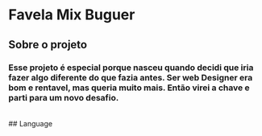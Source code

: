 # Favela Mix Buguer

## Sobre o projeto
### Esse projeto é especial porque nasceu quando decidi que iria fazer algo diferente do que fazia antes. Ser web Designer era bom e rentavel, mas queria muito mais. Então virei a chave e parti para um novo desafio.
<br>
## Language
